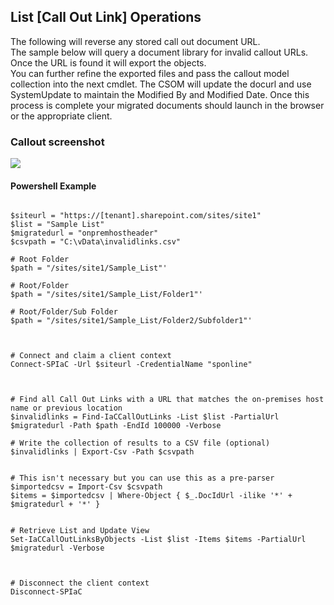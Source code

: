 ﻿
## List [Call Out Link] Operations
The following will reverse any stored call out document URL.  
The sample below will query a document library for invalid callout URLs.  
Once the URL is found it will export the objects.  
You can further refine the exported files and pass the callout model collection into the next cmdlet. 
The CSOM will update the docurl and use SystemUpdate to maintain the Modified By and Modified Date.
Once this process is complete your migrated documents should launch in the browser or the appropriate client.


### Callout screenshot
<img src="https://raw.githubusercontent.com/pinch-perfect/Infrastructure-As-Code/master/HowToExtend/imgs/call-out-links.PNG" />

#### Powershell Example


```posh

$siteurl = "https://[tenant].sharepoint.com/sites/site1"
$list = "Sample List"
$migratedurl = "onpremhostheader"
$csvpath = "C:\vData\invalidlinks.csv"

# Root Folder
$path = "/sites/site1/Sample_List"'

# Root/Folder
$path = "/sites/site1/Sample_List/Folder1"'

# Root/Folder/Sub Folder
$path = "/sites/site1/Sample_List/Folder2/Subfolder1"'



# Connect and claim a client context
Connect-SPIaC -Url $siteurl -CredentialName "sponline"



# Find all Call Out Links with a URL that matches the on-premises host name or previous location
$invalidlinks = Find-IaCCallOutLinks -List $list -PartialUrl $migratedurl -Path $path -EndId 100000 -Verbose

# Write the collection of results to a CSV file (optional)
$invalidlinks | Export-Csv -Path $csvpath


# This isn't necessary but you can use this as a pre-parser
$importedcsv = Import-Csv $csvpath
$items = $importedcsv | Where-Object { $_.DocIdUrl -ilike '*' + $migratedurl + '*' }


# Retrieve List and Update View
Set-IaCCallOutLinksByObjects -List $list -Items $items -PartialUrl $migratedurl -Verbose



# Disconnect the client context
Disconnect-SPIaC


```
